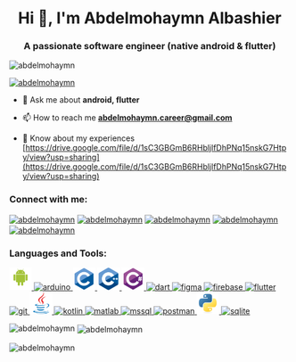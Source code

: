 <h1 align="center">Hi 👋, I'm Abdelmohaymn Albashier</h1>
<h3 align="center">A passionate software engineer (native android & flutter)</h3>

<p align="left"> <img src="https://komarev.com/ghpvc/?username=abdelmohaymn&label=Profile%20views&color=0e75b6&style=flat" alt="abdelmohaymn" /> </p>

<p align="left"> <a href="https://github.com/ryo-ma/github-profile-trophy"><img src="https://github-profile-trophy.vercel.app/?username=abdelmohaymn" alt="abdelmohaymn" /></a> </p>

- 💬 Ask me about **android, flutter**

- 📫 How to reach me **abdelmohaymn.career@gmail.com**

- 📄 Know about my experiences [https://drive.google.com/file/d/1sC3GBGmB6RHbljlfDhPNq15nskG7Htpy/view?usp=sharing](https://drive.google.com/file/d/1sC3GBGmB6RHbljlfDhPNq15nskG7Htpy/view?usp=sharing)

<h3 align="left">Connect with me:</h3>
<p align="left">
<a href="https://linkedin.com/in/abdelmohaymn-elbashier-4146b0235" target="blank"><img align="center" src="https://raw.githubusercontent.com/rahuldkjain/github-profile-readme-generator/master/src/images/icons/Social/linked-in-alt.svg" alt="abdelmohaymn" height="30" width="40" /></a>
<a href="https://www.codechef.com/users/abdelmohaymn" target="blank"><img align="center" src="https://cdn.jsdelivr.net/npm/simple-icons@3.1.0/icons/codechef.svg" alt="abdelmohaymn" height="30" width="40" /></a>
<a href="https://www.hackerrank.com/abdelmohaymn" target="blank"><img align="center" src="https://raw.githubusercontent.com/rahuldkjain/github-profile-readme-generator/master/src/images/icons/Social/hackerrank.svg" alt="abdelmohaymn" height="30" width="40" /></a>
<a href="https://codeforces.com/profile/abdelmohaymn" target="blank"><img align="center" src="https://raw.githubusercontent.com/rahuldkjain/github-profile-readme-generator/master/src/images/icons/Social/codeforces.svg" alt="abdelmohaymn" height="30" width="40" /></a>
<a href="https://www.leetcode.com/abdelmohaymn" target="blank"><img align="center" src="https://raw.githubusercontent.com/rahuldkjain/github-profile-readme-generator/master/src/images/icons/Social/leet-code.svg" alt="abdelmohaymn" height="30" width="40" /></a>
</p>

<h3 align="left">Languages and Tools:</h3>
<p align="left"> <a href="https://developer.android.com" target="_blank" rel="noreferrer"> <img src="https://raw.githubusercontent.com/devicons/devicon/master/icons/android/android-original-wordmark.svg" alt="android" width="40" height="40"/> </a> <a href="https://www.arduino.cc/" target="_blank" rel="noreferrer"> <img src="https://cdn.worldvectorlogo.com/logos/arduino-1.svg" alt="arduino" width="40" height="40"/> </a> <a href="https://www.cprogramming.com/" target="_blank" rel="noreferrer"> <img src="https://raw.githubusercontent.com/devicons/devicon/master/icons/c/c-original.svg" alt="c" width="40" height="40"/> </a> <a href="https://www.w3schools.com/cpp/" target="_blank" rel="noreferrer"> <img src="https://raw.githubusercontent.com/devicons/devicon/master/icons/cplusplus/cplusplus-original.svg" alt="cplusplus" width="40" height="40"/> </a> <a href="https://www.w3schools.com/cs/" target="_blank" rel="noreferrer"> <img src="https://raw.githubusercontent.com/devicons/devicon/master/icons/csharp/csharp-original.svg" alt="csharp" width="40" height="40"/> </a> <a href="https://dart.dev" target="_blank" rel="noreferrer"> <img src="https://www.vectorlogo.zone/logos/dartlang/dartlang-icon.svg" alt="dart" width="40" height="40"/> </a> <a href="https://www.figma.com/" target="_blank" rel="noreferrer"> <img src="https://www.vectorlogo.zone/logos/figma/figma-icon.svg" alt="figma" width="40" height="40"/> </a> <a href="https://firebase.google.com/" target="_blank" rel="noreferrer"> <img src="https://www.vectorlogo.zone/logos/firebase/firebase-icon.svg" alt="firebase" width="40" height="40"/> </a> <a href="https://flutter.dev" target="_blank" rel="noreferrer"> <img src="https://www.vectorlogo.zone/logos/flutterio/flutterio-icon.svg" alt="flutter" width="40" height="40"/> </a> <a href="https://git-scm.com/" target="_blank" rel="noreferrer"> <img src="https://www.vectorlogo.zone/logos/git-scm/git-scm-icon.svg" alt="git" width="40" height="40"/> </a> <a href="https://www.java.com" target="_blank" rel="noreferrer"> <img src="https://raw.githubusercontent.com/devicons/devicon/master/icons/java/java-original.svg" alt="java" width="40" height="40"/> </a> <a href="https://kotlinlang.org" target="_blank" rel="noreferrer"> <img src="https://www.vectorlogo.zone/logos/kotlinlang/kotlinlang-icon.svg" alt="kotlin" width="40" height="40"/> </a> <a href="https://www.mathworks.com/" target="_blank" rel="noreferrer"> <img src="https://upload.wikimedia.org/wikipedia/commons/2/21/Matlab_Logo.png" alt="matlab" width="40" height="40"/> </a> <a href="https://www.microsoft.com/en-us/sql-server" target="_blank" rel="noreferrer"> <img src="https://www.svgrepo.com/show/303229/microsoft-sql-server-logo.svg" alt="mssql" width="40" height="40"/> </a> <a href="https://postman.com" target="_blank" rel="noreferrer"> <img src="https://www.vectorlogo.zone/logos/getpostman/getpostman-icon.svg" alt="postman" width="40" height="40"/> </a> <a href="https://www.python.org" target="_blank" rel="noreferrer"> <img src="https://raw.githubusercontent.com/devicons/devicon/master/icons/python/python-original.svg" alt="python" width="40" height="40"/> </a> <a href="https://www.sqlite.org/" target="_blank" rel="noreferrer"> <img src="https://www.vectorlogo.zone/logos/sqlite/sqlite-icon.svg" alt="sqlite" width="40" height="40"/> </a> </p>

<p><img align="left" src="https://github-readme-stats.vercel.app/api/top-langs?username=abdelmohaymn&show_icons=true&locale=en&layout=compact" alt="abdelmohaymn" /></p>

<p>&nbsp;<img align="center" src="https://github-readme-stats.vercel.app/api?username=abdelmohaymn&show_icons=true&locale=en" alt="abdelmohaymn" /></p>

<p><img align="center" src="https://github-readme-streak-stats.herokuapp.com/?user=abdelmohaymn&" alt="abdelmohaymn" /></p>
